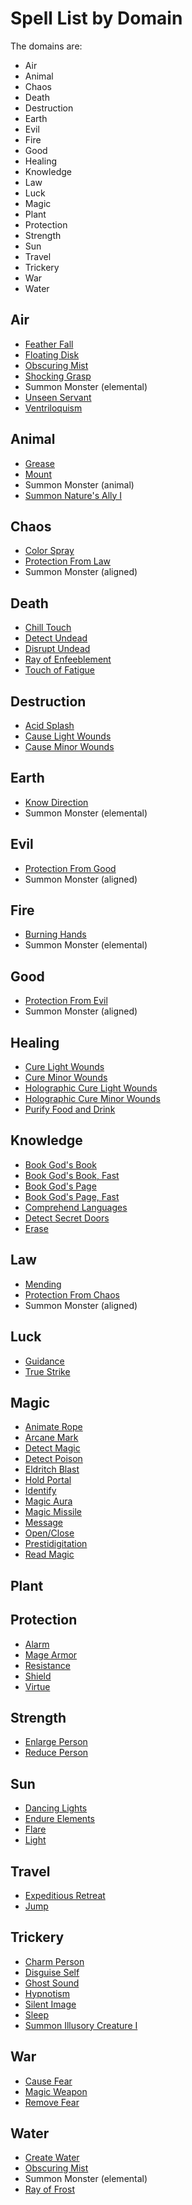 # Spell List by Domain

The domains are:

- Air
- Animal
- Chaos
- Death
- Destruction
- Earth
- Evil
- Fire
- Good
- Healing
- Knowledge
- Law
- Luck
- Magic
- Plant
- Protection
- Strength
- Sun
- Travel
- Trickery
- War
- Water

## Air

- [Feather Fall](/Magic/F/FeatherFall.md)
- [Floating Disk](/Magic/F/FloatingDisk.md)
- [Obscuring Mist](/Magic/O/ObscuringMist.md)
- [Shocking Grasp](/Magic/S/ShockingGrasp.md)
- Summon Monster (elemental)
- [Unseen Servant](/Magic/U/UnseenServant.md)
- [Ventriloquism](/Magic/V/Ventriloquism.md)

## Animal

- [Grease](/Magic/G/Grease.md)
- [Mount](/Magic/M/Mount.md)
- Summon Monster (animal)
- [Summon Nature's Ally I](/Magic/S/SummonNaturesAlly1.md)

## Chaos

- [Color Spray](/Magic/C/ColorSpray.md)
- [Protection From Law](/Magic/P/ProtectionFromLaw.md)
- Summon Monster (aligned)

## Death

- [Chill Touch](/Magic/C/ChillTouch.md)
- [Detect Undead](/Magic/D/DetectUndead.md)
- [Disrupt Undead](/Magic/D/DisruptUndead.md)
- [Ray of Enfeeblement](/Magic/R/RayOfEnfeeblement.md)
- [Touch of Fatigue](/Magic/T/TouchOfFatigue.md)

## Destruction

- [Acid Splash](/Magic/A/AcidSplash.md)
- [Cause Light Wounds](/Magic/C/CauseLightWounds.md)
- [Cause Minor Wounds](/Magic/C/CauseMinorWounds.md)

## Earth

- [Know Direction](/Magic/K/KnowDirection.md)
- Summon Monster (elemental)

## Evil

- [Protection From Good](/Magic/P/ProtectionFromGood.md)
- Summon Monster (aligned)

## Fire

- [Burning Hands](/Magic/B/BurningHands.md)
- Summon Monster (elemental)

## Good

- [Protection From Evil](/Magic/P/ProtectionFromEvil.md)
- Summon Monster (aligned)

## Healing

- [Cure Light Wounds](/Magic/C/CureLightWounds.md)
- [Cure Minor Wounds](/Magic/C/CureMinorWounds.md)
- [Holographic Cure Light Wounds](/Magic/H/HolographicCureLightWounds.md)
- [Holographic Cure Minor Wounds](/Magic/H/HolographicCureMinorWounds.md)
- [Purify Food and Drink](/Magic/P/PurifyFoodAndDrink.md)

## Knowledge

- [Book God's Book](/Magic/B/BookGodsBook.md)
- [Book God's Book, Fast](/Magic/B/BookGodsBookFast.md)
- [Book God's Page](/Magic/B/BookGodsPage.md)
- [Book God's Page, Fast](/Magic/B/BookGodsPageFast.md)
- [Comprehend Languages](/Magic/C/ComprehendLanguages.md)
- [Detect Secret Doors](/Magic/D/DetectSecretDoors.md)
- [Erase](/Magic/E/Erase.md)

## Law

- [Mending](/Magic/M/Mending.md)
- [Protection From Chaos](/Magic/P/ProtectionFromChaos.md)
- Summon Monster (aligned)

## Luck

- [Guidance](/Magic/G/Guidance.md)
- [True Strike](/Magic/T/TrueStrike.md)

## Magic

- [Animate Rope](/Magic/A/AnimateRope.md)
- [Arcane Mark](/Magic/A/ArcaneMark.md)
- [Detect Magic](/Magic/D/DetectMagic.md)
- [Detect Poison](/Magic/D/DetectPoison.md)
- [Eldritch Blast](/Magic/E/EldritchBlast.md)
- [Hold Portal](/Magic/H/HoldPortal.md)
- [Identify](/Magic/I/Identify.md)
- [Magic Aura](/Magic/M/MagicAura.md)
- [Magic Missile](/Magic/M/MagicMissile.md)
- [Message](/Magic/M/Message.md)
- [Open/Close](/Magic/O/OpenClose.md)
- [Prestidigitation](/Magic/P/Prestidigitation.md)
- [Read Magic](/Magic/R/ReadMagic.md)

## Plant

## Protection

- [Alarm](/Magic/A/Alarm.md)
- [Mage Armor](/Magic/M/MageArmor.md)
- [Resistance](/Magic/R/Resistance.md)
- [Shield](/Magic/S/Shield.md)
- [Virtue](/Magic/V/Virtue.md)

## Strength

- [Enlarge Person](/Magic/E/EnlargePerson.md)
- [Reduce Person](/Magic/R/ReducePerson.md)

## Sun

- [Dancing Lights](/Magic/D/DancingLights.md)
- [Endure Elements](/Magic/E/EndureElements.md)
- [Flare](/Magic/F/Flare.md)
- [Light](/Magic/L/Light.md)

## Travel

- [Expeditious Retreat](/Magic/E/ExpeditiousRetreat.md)
- [Jump](/Magic/J/Jump.md)

## Trickery

- [Charm Person](/Magic/C/CharmPerson.md)
- [Disguise Self](/Magic/D/DisguiseSelf.md)
- [Ghost Sound](/Magic/G/GhostSound.md)
- [Hypnotism](/Magic/H/Hypnotism.md)
- [Silent Image](/Magic/S/SilentImage.md)
- [Sleep](/Magic/S/Sleep.md)
- [Summon Illusory Creature I](/Magic/S/SummonIllusoryCreature1.md)

## War

- [Cause Fear](/Magic/C/CauseFear.md)
- [Magic Weapon](/Magic/M/MagicWeapon.md)
- [Remove Fear](/Magic/R/RemoveFear.md)

## Water

- [Create Water](/Magic/C/CreateWater.md)
- [Obscuring Mist](/Magic/O/ObscuringMist.md)
- Summon Monster (elemental)
- [Ray of Frost](/Magic/R/RayOfFrost.md)
